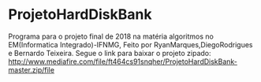 # ProjetoHardDiskBank
Programa para o projeto final de 2018 na matéria algoritmos no EM(Informatica Integrado)-IFNMG, Feito por RyanMarques,DiegoRodrigues e Bernardo Teixeira.
Segue o link para baixar o projeto zipado:  http://www.mediafire.com/file/ft464cs91snqher/ProjetoHardDiskBank-master.zip/file
